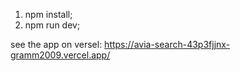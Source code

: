 1) npm install;
2) npm run dev;

see the app on versel:
https://avia-search-43p3fjjnx-gramm2009.vercel.app/
